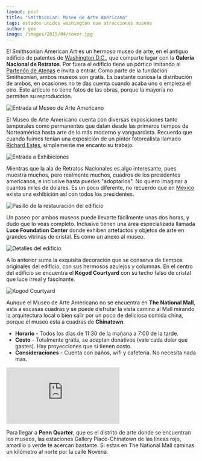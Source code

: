 ```yaml
---
layout: post
title: "Smithsonian: Museo de Arte Americano"
tags: estados-unidos washington eua atracciones museos
author: geo
image: /images/2015/04/cover.jpg
---
```

El Smithsonian American Art es un hermoso museo de arte, en el antiguo edificio de patentes de [Washington D.C.](/tag/washington), que comparte lugar con la **Galería Nacional de Retratos**. Por fuera el edificio tiene un pórtico imitando al [Partenón de Atenas](/acropolis/) e invita a entrar. Como parte de la fundación Smithsonian, ambos museos son gratis. Es bastante curiosa la distribución de ambos, en ocasiones no te das cuenta cuando acaba uno o empieza el otro. Este artículo no tiene fotos de las obras, porque la mayoría no permiten su reproducción.

![Entrada al Museo de Arte Americano](/images/2015/04/2015-01-13-15-37-08.jpg)

El Museo de Arte Americano cuenta con diversas exposiciones tanto temporales como permanentes que datan desde las primeros tiempos de Norteamérica hasta arte de lo más moderno y vanguardista. Recuerdo que cuando fuimos tenían una exposición de un pintor fotorealista llamado [Richard Estes](http://americanart.si.edu/exhibitions/archive/2014/estes/), simplemente me encanto su trabajo.

![Entrada a Exhibiciones](/images/2015/04/2015-01-13-17-40-30.jpg)

Mientras que la ala de Retratos Nacionales es algo interesante, pues muestra muchos, pero realmente muchos, cuadros de los presidentes americanos, e inclusive hasta puedes "adoptarlos". No quiero imaginar a cuantos miles de dolares. Es un poco diferente, no recuerdo que en [México](/tag/mexico) exista una exhibición así con todos los presidentes.

![Pasillo de la restauración del edificio](/images/2015/04/2015-01-13-17-37-27.jpg)

Un paseo por ambos museos puede llevarte fácilmente unas dos horas, y dudo que lo veas completo. Inclusive tienen una área especializada llamada **Luce Foundation Center** donde exhiben artefactos y objetos de arte en grandes vitrinas de cristal. Es como un anexo al museo.

![Detalles del edificio](/images/2015/04/2015-01-13-17-34-38.jpg)

A lo anterior suma la exquisita decoración que se conserva de tiempos originales del edificio, con sus hermosos azulejos y columnas. En el centro del edificio se encuentra el **Kogod Courtyard** con su techo falso de cristal que luce irreal y fascinante.

![Kogod Courtyard](/images/2015/04/2015-01-13-17-41-50.jpg)

Aunque el Museo de Arte Americano no se encuentra en **The National Mall**, esta a escasas cuadras y se puede disfrutar la vista camino al Mall mirando la arquitectura local o bien salir por un poco de deliciosa comida china, porque el museo esta a cuadras de **Chinatown**. 

* **Horario** - Todos los días de 11:30 de la mañana a 7:00 de la tarde.
* **Costo** - Totalmente gratis, se aceptan donativos (vale cada dolar que gastes). Hay proyecciones que si tienen costo.
* **Consideraciones** - Cuenta con baños, wifi y cafetería. No necesita nada mas.

<div class="embed-responsive embed-responsive-16by9">
<iframe src="https://www.google.com/maps/embed?pb=!1m29!1m12!1m3!1d6210.638580893669!2d-77.02745126143033!3d38.893813259626555!2m3!1f0!2f0!3f0!3m2!1i1024!2i768!4f13.1!4m14!1i0!3e2!4m5!1s0x89b7b7918467d295%3A0xc64daaa4f0a5411c!2sSmithsonian+American+Art+Museum%2C+8th+and+F+NW%2C+Washington%2C+DC+20004%2C+United+States!3m2!1d38.89799!2d-77.023006!4m5!1s0x89b7b79b5aff3d31%3A0x3a08ab4ca2062741!2sNational+Mall%2C+Washington%2C+DC%2C+United+States!3m2!1d38.88962!2d-77.022977!5e0!3m2!1sen!2smx!4v1430401306736" class="embed-responsive-item" frameborder="0" style="border:0"></iframe>
</div>

Para llegar a **Penn Quarter**, que es el distrito de arte donde se encuentran los museos, las estaciones Gallery Place-Chinatown de las líneas rojo, amarillo o verde te acercan bastante. Si estas en The National Mall caminas un kilómetro al norte por la calle Novena.